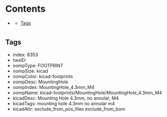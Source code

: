 



Contents
========

* [](#)
	* [Tags](#tags)

# 

## Tags

- index: 8353
- hexID: 
- oompType: FOOTPRINT
- oompSize: kicad
- oompColor: kicad-footprints
- oompDesc: MountingHole
- oompIndex: MountingHole_4.3mm_M4
- oompName: kicad-footprints/MountingHole/MountingHole_4.3mm_M4
- kicadDesc: Mounting Hole 4.3mm, no annular, M4
- kicadTags: mounting hole 4.3mm no annular m4
- kicadAttr: exclude_from_pos_files exclude_from_bom
